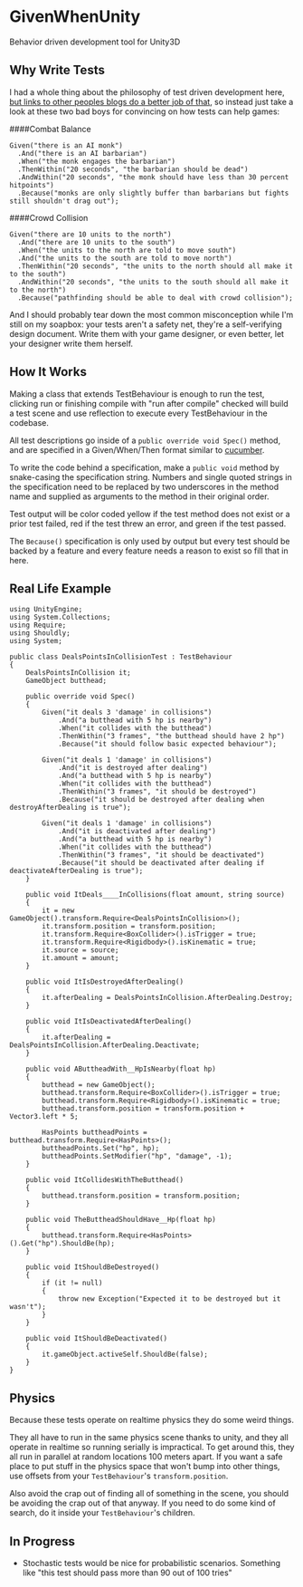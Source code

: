 GivenWhenUnity
==============

Behavior driven development tool for Unity3D

Why Write Tests
---------------

I had a whole thing about the philosophy of test driven development here, [but links to other peoples blogs do a better job of that](http://blog.orfjackal.net/2009/10/tdd-is-not-test-first-tdd-is-specify.html), so instead just take a look at these two bad boys for convincing on how tests can help games:

####Combat Balance

    Given("there is an AI monk")
      .And("there is an AI barbarian")
      .When("the monk engages the barbarian")
      .ThenWithin("20 seconds", "the barbarian should be dead")
      .AndWithin("20 seconds", "the monk should have less than 30 percent hitpoints")
      .Because("monks are only slightly buffer than barbarians but fights still shouldn't drag out");

####Crowd Collision

    Given("there are 10 units to the north")
      .And("there are 10 units to the south")
      .When("the units to the north are told to move south")
      .And("the units to the south are told to move north")
      .ThenWithin("20 seconds", "the units to the north should all make it to the south")
      .AndWithin("20 seconds", "the units to the south should all make it to the north")
      .Because("pathfinding should be able to deal with crowd collision");

And I should probably tear down the most common misconception while I'm still on my soapbox: your tests aren't a safety net, they're a self-verifying design document. Write them with your game designer, or even better, let your designer write them herself.

How It Works
------------

Making a class that extends TestBehaviour is enough to run the test, clicking run or finishing compile with "run after compile" checked will build a test scene and use reflection to execute every TestBehaviour in the codebase.

All test descriptions go inside of a `public override void Spec()` method, and are specified in a Given/When/Then format similar to [cucumber](http://cukes.info/).

To write the code behind a specification, make a `public void` method by snake-casing the specification string. Numbers and single quoted strings in the specification need to be replaced by two underscores in the method name and supplied as arguments to the method in their original order.

Test output will be color coded yellow if the test method does not exist or a prior test failed, red if the test threw an error, and green if the test passed.

The `Because()` specification is only used by output but every test should be backed by a feature and every feature needs a reason to exist so fill that in here.

Real Life Example
-----------------

    using UnityEngine;
    using System.Collections;
    using Require;
    using Shouldly;
    using System;
    
    public class DealsPointsInCollisionTest : TestBehaviour
    {
        DealsPointsInCollision it;
        GameObject butthead;
    
        public override void Spec()
        {
            Given("it deals 3 'damage' in collisions")
                .And("a butthead with 5 hp is nearby")
                .When("it collides with the butthead")
                .ThenWithin("3 frames", "the butthead should have 2 hp")
                .Because("it should follow basic expected behaviour");
    
            Given("it deals 1 'damage' in collisions")
                .And("it is destroyed after dealing")
                .And("a butthead with 5 hp is nearby")
                .When("it collides with the butthead")
                .ThenWithin("3 frames", "it should be destroyed")
                .Because("it should be destroyed after dealing when destroyAfterDealing is true");
    
            Given("it deals 1 'damage' in collisions")
                .And("it is deactivated after dealing")
                .And("a butthead with 5 hp is nearby")
                .When("it collides with the butthead")
                .ThenWithin("3 frames", "it should be deactivated")
                .Because("it should be deactivated after dealing if deactivateAfterDealing is true");
        }
    
        public void ItDeals____InCollisions(float amount, string source)
        {
            it = new GameObject().transform.Require<DealsPointsInCollision>();
            it.transform.position = transform.position;
            it.transform.Require<BoxCollider>().isTrigger = true;
            it.transform.Require<Rigidbody>().isKinematic = true;
            it.source = source;
            it.amount = amount;
        }
    
        public void ItIsDestroyedAfterDealing()
        {
            it.afterDealing = DealsPointsInCollision.AfterDealing.Destroy;
        }
    
        public void ItIsDeactivatedAfterDealing()
        {
            it.afterDealing = DealsPointsInCollision.AfterDealing.Deactivate;
        }
    
        public void AButtheadWith__HpIsNearby(float hp)
        {
            butthead = new GameObject();
            butthead.transform.Require<BoxCollider>().isTrigger = true;
            butthead.transform.Require<Rigidbody>().isKinematic = true;
            butthead.transform.position = transform.position + Vector3.left * 5;
    
            HasPoints buttheadPoints = butthead.transform.Require<HasPoints>();
            buttheadPoints.Set("hp", hp);
            buttheadPoints.SetModifier("hp", "damage", -1);
        }
    
        public void ItCollidesWithTheButthead()
        {
            butthead.transform.position = transform.position;
        }
    
        public void TheButtheadShouldHave__Hp(float hp)
        {
            butthead.transform.Require<HasPoints>().Get("hp").ShouldBe(hp);
        }
    
        public void ItShouldBeDestroyed()
        {
            if (it != null)
            {
                throw new Exception("Expected it to be destroyed but it wasn't");
            }
        }
    
        public void ItShouldBeDeactivated()
        {
            it.gameObject.activeSelf.ShouldBe(false);
        }
    }

Physics
-------

Because these tests operate on realtime physics they do some weird things.

They all have to run in the same physics scene thanks to unity, and they all operate in realtime so running serially is impractical. To get around this, they all run in parallel at random locations 100 meters apart. If you want a safe place to put stuff in the physics space that won't bump into other things, use offsets from your `TestBehaviour`'s `transform.position`.

Also avoid the crap out of finding all of something in the scene, you should be avoiding the crap out of that anyway. If you need to do some kind of search, do it inside your `TestBehaviour`'s children.

In Progress
-----------

 - Stochastic tests would be nice for probabilistic scenarios. Something like "this test should pass more than 90 out of 100 tries"

